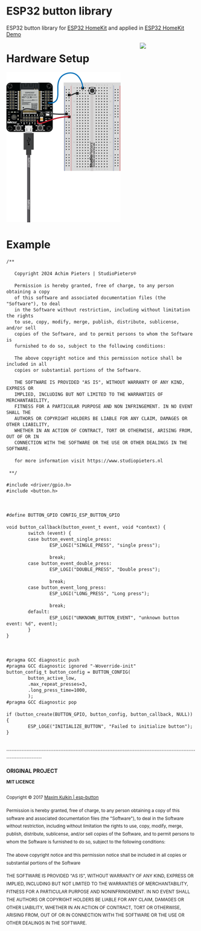# ESP32 button library
ESP32 button library for [ESP32 HomeKit](https://github.com/AchimPieters/esp32-homekit) and applied in [ESP32 HomeKit Demo](https://github.com/AchimPieters/esp32-homekit-demo)

<img  style="float: right;" src="https://github.com/AchimPieters/ESP32-SmartPlug/blob/main/images/MIT%7C%20SOFTWARE%20WHITE.svg" width="150"> 

# Hardware Setup
![Default setup.](https://github.com/AchimPieters/esp32-button/blob/main/images/ESP32-button-default.png)



# Example

```
/**

   Copyright 2024 Achim Pieters | StudioPieters®

   Permission is hereby granted, free of charge, to any person obtaining a copy
   of this software and associated documentation files (the "Software"), to deal
   in the Software without restriction, including without limitation the rights
   to use, copy, modify, merge, publish, distribute, sublicense, and/or sell
   copies of the Software, and to permit persons to whom the Software is
   furnished to do so, subject to the following conditions:

   The above copyright notice and this permission notice shall be included in all
   copies or substantial portions of the Software.

   THE SOFTWARE IS PROVIDED "AS IS", WITHOUT WARRANTY OF ANY KIND, EXPRESS OR
   IMPLIED, INCLUDING BUT NOT LIMITED TO THE WARRANTIES OF MERCHANTABILITY,
   FITNESS FOR A PARTICULAR PURPOSE AND NON INFRINGEMENT. IN NO EVENT SHALL THE
   AUTHORS OR COPYRIGHT HOLDERS BE LIABLE FOR ANY CLAIM, DAMAGES OR OTHER LIABILITY,
   WHETHER IN AN ACTION OF CONTRACT, TORT OR OTHERWISE, ARISING FROM, OUT OF OR IN
   CONNECTION WITH THE SOFTWARE OR THE USE OR OTHER DEALINGS IN THE SOFTWARE.

   for more information visit https://www.studiopieters.nl

 **/
 
#include <driver/gpio.h>
#include <button.h>



#define BUTTON_GPIO CONFIG_ESP_BUTTON_GPIO

void button_callback(button_event_t event, void *context) {
        switch (event) {
        case button_event_single_press:
                ESP_LOGI("SINGLE_PRESS", "single press");

                break;
        case button_event_double_press:
                ESP_LOGI("DOUBLE_PRESS", "Double press");

                break;
        case button_event_long_press:
                ESP_LOGI("LONG_PRESS", "Long press");

                break;
        default:
                ESP_LOGI("UNKNOWN_BUTTON_EVENT", "unknown button event: %d", event);
        }
}



#pragma GCC diagnostic push
#pragma GCC diagnostic ignored "-Woverride-init"
button_config_t button_config = BUTTON_CONFIG(
        button_active_low,
        .max_repeat_presses=3,
        .long_press_time=1000,
        );
#pragma GCC diagnostic pop

if (button_create(BUTTON_GPIO, button_config, button_callback, NULL)) {
        ESP_LOGE("INITIALIZE_BUTTON", "Failed to initialize button");
}
```


<br>
<sub><sup>-------------------------------------------------------------------------------------------------------------------------------------</sup></sub>
<br>

<b>ORIGINAL PROJECT</b>

<b><sup>MIT LICENCE</sup></b>

<sub>Copyright © 2017 [Maxim Kulkin | esp-button](https://github.com/maximkulkin/esp-button)</sub>

<sub>Permission is hereby granted, free of charge, to any person obtaining a copy of this software and associated documentation files (the "Software"), to deal in the Software without restriction, including without limitation the rights to use, copy, modify, merge, publish, distribute, sublicense, and/or sell copies of the Software, and to permit persons to whom the Software is furnished to do so, subject to the following conditions:</sub>

<sub>The above copyright notice and this permission notice shall be included in all copies or substantial portions of the Software</sub>

<sub>THE SOFTWARE IS PROVIDED "AS IS", WITHOUT WARRANTY OF ANY KIND, EXPRESS OR IMPLIED, INCLUDING BUT NOT LIMITED TO THE WARRANTIES OF MERCHANTABILITY, FITNESS FOR A PARTICULAR PURPOSE AND NONINFRINGEMENT. IN NO EVENT SHALL THE AUTHORS OR COPYRIGHT HOLDERS BE LIABLE FOR ANY CLAIM, DAMAGES OR OTHER LIABILITY, WHETHER IN AN ACTION OF CONTRACT, TORT OR OTHERWISE, ARISING FROM, OUT OF OR IN CONNECTION WITH THE SOFTWARE OR THE USE OR OTHER DEALINGS IN THE SOFTWARE.</sub>
